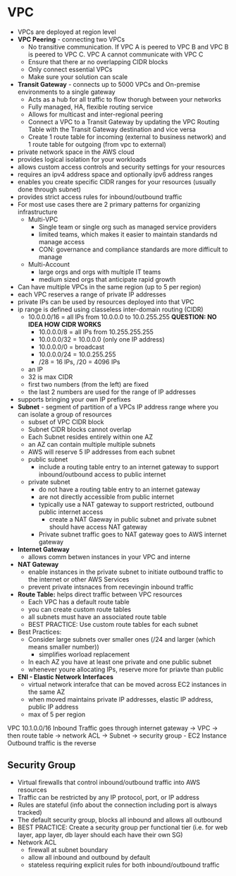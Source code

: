 # VPC

* VPCs are deployed at region level
* **VPC Peering** - connecting two VPCs
    * No transitive communication.  If VPC A is peered to VPC B and VPC B is peered to VPC C.  VPC A cannot communicate with VPC C
    * Ensure that there ar no overlapping CIDR blocks
    * Only connect essential VPCs
    * Make sure your solution can scale 
* **Transit Gateway** - connects up to 5000 VPCs and On-premise environments to a single gateway
    * Acts as a hub for all traffic to flow thorugh between your networks
    * Fully managed, HA, flexible routing service
    * Allows for multicast and inter-regional peering
    * Connect a VPC to a Transit Gateway by updating the VPC Routing Table with the Transit Gateway destination and vice versa
    * Create 1 route table for incoming (external to business network) and 1 route table for outgoing (from vpc to external)
* private network space in the AWS cloud
* provides logical isolation for your workloads
* allows custom access controls and security settings for your resources
* requires an ipv4 address space and optionally ipv6 address ranges
* enables you create specific CIDR ranges for your resources (usually done through subnet)
* provides strict access rules for inbound/outbound traffic
* For most use cases there are 2 primary patterns for organizing infrastructure
    * Multi-VPC
        * Single team or single org such as managed service providers
        * limited teams, which makes it easier to maintain standards nd manage access
        * CON: governance and compliance standards are more difficult to manage
    * Multi-Account
        * large orgs and orgs with multiple IT teams
        * medium sized orgs that anticipate rapid growth
* Can have multiple VPCs in the same region (up to 5 per region)
* each VPC reserves a range of private IP addresses
* private IPs can be used by resources deployed into that VPC
* ip range is defined using classeless inter-domain routing (CIDR)
    * 10.0.0.0/16 = all IPs from 10.0.0.0 to 10.0.255.255 **QUESTION: NO IDEA HOW CIDR WORKS**
        * 10.0.0.0/8 = all IPs from 10.255.255.255
        * 10.0.0.0/32 = 10.0.0.0 (only one IP address)
        * 10.0.0.0/0 = broadcast
        * 10.0.0.0/24 = 10.0.255.255
        * /28 = 16 IPs, /20 = 4096 IPs
    * an IP 
    * 32 is max CIDR
    * first two numbers (from the left) are fixed
    * the last 2 numbers are used for the range of IP addresses
* supports bringing your own IP prefixes
* **Subnet** - segment of partition of a VPCs IP address range where you can isolate a group of resources
    * subset of VPC CIDR block
    * Subnet CIDR blocks cannot overlap
    * Each Subnet resides entirely within one AZ
    * an AZ can contain multiple multiple subnets
    * AWS will reserve 5 IP addresses from each subnet 
    * public subnet
        * include a routing table entry to an internet gateway to support inbound/outbound access to public internet
    * private subnet
        * do not have a routing table entry to an internet gateway
        * are not directly accessible from public internet
        * typically use a NAT gateway to support restricted, outbound public internet access
            * create a NAT Gaeway in public subnet and private subnet should have access NAT gateway
        * Private subnet traffic goes to NAT gateway goes to AWS internet gateway
* **Internet Gateway** 
    * allows comm betwen instances in your VPC and interne
* **NAT Gateway**
    * enable instances in the private subnet to initiate outbound traffic to the internet or other AWS Services
    * prevent private intsnaces from recevingin inbound traffic
* **Route Table:** helps direct traffic between VPC resources
    * Each VPC has a default route table
    * you can create custom route tables
    * all subnets must have an associated route table
    * BEST PRACTICE: Use custom route tables for each subnet 
* Best Practices: 
    * Consider large subnets over smaller ones (/24 and larger (which means smaller number))
        * simplifies worload replacement
    * In each AZ you have at least one private and one public subnet
    * whenever youre allocating IPs, reserve more for priavte than public
* **ENI - Elastic Network Interfaces**
    * virtual network interafce that can be moved across EC2 instances in the same AZ
    * when moved maintains private IP addresses, elastic IP address, public IP address
    * max of 5 per region

VPC 10.1.0.0/16
Inbound Traffic goes through internet gateway -> VPC -> then route table -> network ACL -> Subnet -> security group - EC2 Instance
Outbound traffic is the reverse

## Security Group
* Virtual firewalls that control inbound/outbound traffic into AWS resources
* Traffic can be restricted by any IP protocol, port, or IP address
* Rules are stateful (info about the connection including port is always tracked)
* The default security group, blocks all inbound and allows all outbound
* BEST PRACTICE: Create a security group per functional tier (i.e. for web layer, app layer, db layer should each have their own SG)
* Network ACL
    * firewall at subnet boundary
    * allow all inbound and outbound by default
    * stateless requiring explicit rules for both inbound/outbound traffic
